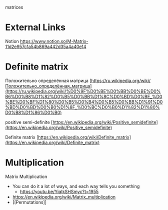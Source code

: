 
matrices

# External Links

Notion
https://www.notion.so/M-Matrix-11d2e957c1a54b869a442d35a4a40e14

# Definite matrix

Положительно определённая матрица
[https://ru.wikipedia.org/wiki/Положительно_определённая_матрица](https://ru.wikipedia.org/wiki/%D0%9F%D0%BE%D0%BB%D0%BE%D0%B6%D0%B8%D1%82%D0%B5%D0%BB%D1%8C%D0%BD%D0%BE_%D0%BE%D0%BF%D1%80%D0%B5%D0%B4%D0%B5%D0%BB%D1%91%D0%BD%D0%BD%D0%B0%D1%8F_%D0%BC%D0%B0%D1%82%D1%80%D0%B8%D1%86%D0%B0)

positive semi-definite
[https://en.wikipedia.org/wiki/Positive_semidefinite](https://en.wikipedia.org/wiki/Positive_semidefinite)

Definite matrix
[https://en.wikipedia.org/wiki/Definite_matrix](https://en.wikipedia.org/wiki/Definite_matrix)

# Multiplication

Matrix Multiplication
- You can do it a lot of ways, and each way tells you something
	- https://youtu.be/YiqIkSHSmyc?t=1955
- https://en.wikipedia.org/wiki/Matrix_multiplication
- [[Permutations]]